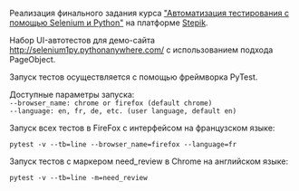 Реализация финального задания курса ["Автоматизация тестирования с помощью Selenium и Python"](https://stepik.org/course/575/promo) на платформе [Stepik](https://stepik.org).

Набор UI-автотестов для демо-сайта http://selenium1py.pythonanywhere.com/ с использованием подхода PageObject.

Запуск тестов осуществляется с помощью фреймворка PyTest.

Доступные параметры запуска:
<br>```--browser_name: chrome or firefox (default chrome)```
<br>```--language: en, fr, de, etc. (user language, default en)```


Запуск всех тестов в FireFox с интерфейсом на французском языке:
```
pytest -v --tb=line --browser_name=firefox --language=fr
```

Запуск тестов с маркером need_review в Chrome на английском языке:
```
pytest -v --tb=line -m=need_review
```
